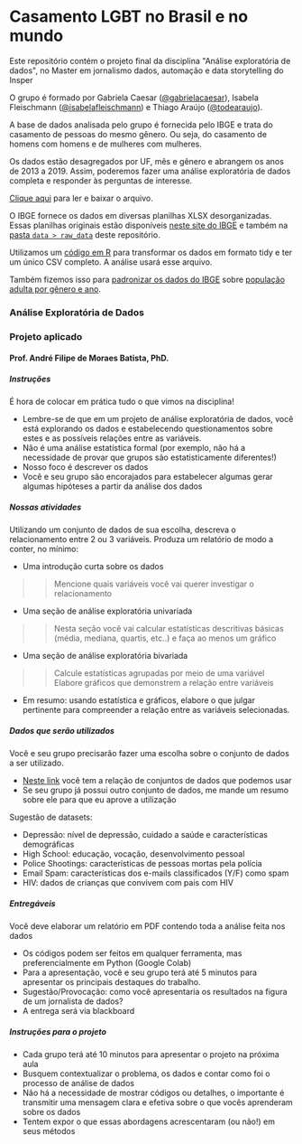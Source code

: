 # Casamento LGBT no Brasil e no mundo

Este repositório contém o projeto final da disciplina "Análise exploratória de dados", no Master em jornalismo dados, automação e data storytelling do Insper

O grupo é formado por Gabriela Caesar ([@gabrielacaesar](https://github.com/gabrielacaesar)), Isabela Fleischmann ([@isabelafleischmann](https://github.com/isabelafleischmann)) e Thiago Araújo ([@todearaujo](https://github.com/todearaujo)).

A base de dados analisada pelo grupo é fornecida pelo IBGE e trata do casamento de pessoas do mesmo gênero.
Ou seja, do casamento de homens com homens e de mulheres com mulheres.

Os dados estão desagregados por UF, mês e gênero e abrangem os anos de 2013 a 2019. Assim, poderemos fazer uma análise exploratória de dados completa e responder às perguntas de interesse.                   

[Clique aqui](https://github.com/gabrielacaesar/lgbt_casamento/blob/main/data/lgbt_casamento.csv) para ler e baixar o arquivo.

O IBGE fornece os dados em diversas planilhas XLSX desorganizadas.
Essas planilhas originais estão disponíveis [neste site do IBGE](https://www.ibge.gov.br/estatisticas/sociais/populacao/9110-estatisticas-do-registro-civil.html?=&t=downloads) e também na [pasta ``data > raw_data``](https://github.com/gabrielacaesar/lgbt_casamento/tree/main/data/raw_data) deste repositório. 

Utilizamos um [código em R](https://github.com/gabrielacaesar/lgbt_casamento/blob/main/data/raw_data/r_script/tidy_data_ibge.R) para transformar os dados em formato tidy e ter um único CSV completo. A análise usará esse arquivo. 

Também fizemos isso para [padronizar os dados do IBGE](https://github.com/gabrielacaesar/lgbt_casamento/blob/main/data/raw_data/r_script/tidy_pop_ibge.R) sobre [população adulta por gênero e ano](https://github.com/gabrielacaesar/lgbt_casamento/blob/main/data/pop_adulta.csv).

### Análise Exploratória de Dados
### Projeto aplicado
#### Prof. André Filipe de Moraes Batista, PhD.

##### Instruções
É hora de colocar em prática tudo o que vimos na disciplina!
- Lembre-se de que em um projeto de análise exploratória de dados, você está
explorando os dados e estabelecendo questionamentos sobre estes e as
possíveis relações entre as variáveis.
- Não é uma análise estatística formal (por exemplo, não há a necessidade de
provar que grupos são estatisticamente diferentes!)
- Nosso foco é descrever os dados
- Você e seu grupo são encorajados para estabelecer algumas gerar algumas
hipóteses a partir da análise dos dados

##### Nossas atividades
Utilizando um conjunto de dados de sua escolha, descreva o relacionamento
entre 2 ou 3 variáveis.
Produza um relatório de modo a conter, no mínimo:
- Uma introdução curta sobre os dados
>> Mencione quais variáveis você vai querer investigar o relacionamento
- Uma seção de análise exploratória univariada
>> Nesta seção você vai calcular estatísticas descritivas básicas (média,
mediana, quartis, etc..) e faça ao menos um gráfico
- Uma seção de análise exploratória bivariada
>> Calcule estatísticas agrupadas por meio de uma variável        
>> Elabore gráficos que demonstrem a relação entre variáveis
- Em resumo: usando estatística e gráficos, elabore o que julgar pertinente para
compreender a relação entre as variáveis selecionadas.

##### Dados que serão utilizados
Você e seu grupo precisarão fazer uma escolha sobre o conjunto de dados a ser
utilizado.
- [Neste link](https://norcalbiostat.netlify.app/data/) você tem a relação de conjuntos de dados que podemos usar
- Se seu grupo já possui outro conjunto de dados, me mande um resumo sobre ele
para que eu aprove a utilização           

Sugestão de datasets:
- Depressão: nível de depressão, cuidado a saúde e características demográficas
- High School: educação, vocação, desenvolvimento pessoal
- Police Shootings: características de pessoas mortas pela polícia
- Email Spam: características dos e-mails classificados (Y/F) como spam
- HIV: dados de crianças que convivem com pais com HIV

##### Entregáveis
Você deve elaborar um relatório em PDF contendo toda a análise feita nos dados
- Os códigos podem ser feitos em qualquer ferramenta, mas preferencialmente em
Python (Google Colab)
- Para a apresentação, você e seu grupo terá até 5 minutos para apresentar os
principais destaques do trabalho.
- Sugestão/Provocação: como você apresentaria os resultados na figura de um
jornalista de dados?
- A entrega será via blackboard

##### Instruções para o projeto
- Cada grupo terá até 10 minutos para apresentar o projeto na próxima aula      
- Busquem contextualizar o problema, os dados e contar como foi o processo de
análise de dados      
- Não há a necessidade de mostrar códigos ou detalhes, o importante é transmitir
uma mensagem clara e efetiva sobre o que vocês aprenderam sobre os dados      
- Tentem expor o que essas abordagens acrescentaram (ou não!) em seus
métodos       
